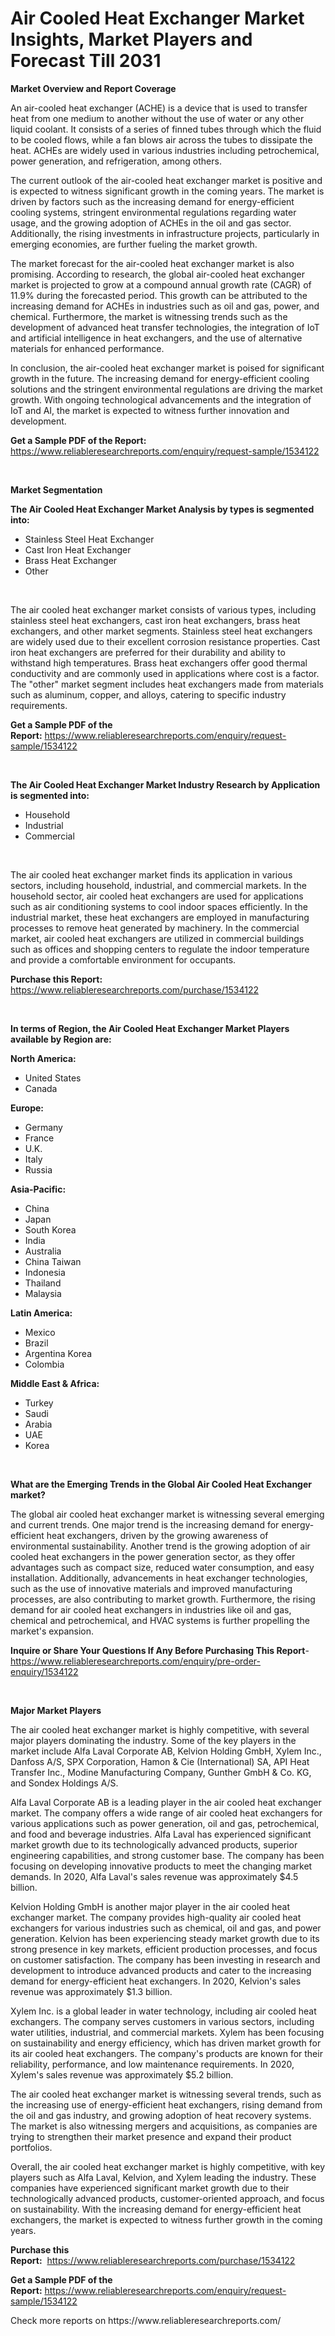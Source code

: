 <p><h1>Air Cooled Heat Exchanger Market Insights, Market Players and Forecast Till 2031</h1></p><p><strong>Market Overview and Report Coverage</strong></p>
<p><p>An air-cooled heat exchanger (ACHE) is a device that is used to transfer heat from one medium to another without the use of water or any other liquid coolant. It consists of a series of finned tubes through which the fluid to be cooled flows, while a fan blows air across the tubes to dissipate the heat. ACHEs are widely used in various industries including petrochemical, power generation, and refrigeration, among others.</p><p>The current outlook of the air-cooled heat exchanger market is positive and is expected to witness significant growth in the coming years. The market is driven by factors such as the increasing demand for energy-efficient cooling systems, stringent environmental regulations regarding water usage, and the growing adoption of ACHEs in the oil and gas sector. Additionally, the rising investments in infrastructure projects, particularly in emerging economies, are further fueling the market growth.</p><p>The market forecast for the air-cooled heat exchanger market is also promising. According to research, the global air-cooled heat exchanger market is projected to grow at a compound annual growth rate (CAGR) of 11.9% during the forecasted period. This growth can be attributed to the increasing demand for ACHEs in industries such as oil and gas, power, and chemical. Furthermore, the market is witnessing trends such as the development of advanced heat transfer technologies, the integration of IoT and artificial intelligence in heat exchangers, and the use of alternative materials for enhanced performance.</p><p>In conclusion, the air-cooled heat exchanger market is poised for significant growth in the future. The increasing demand for energy-efficient cooling solutions and the stringent environmental regulations are driving the market growth. With ongoing technological advancements and the integration of IoT and AI, the market is expected to witness further innovation and development.</p></p>
<p><strong>Get a Sample PDF of the Report:</strong> <a href="https://www.reliableresearchreports.com/enquiry/request-sample/1534122">https://www.reliableresearchreports.com/enquiry/request-sample/1534122</a></p>
<p>&nbsp;</p>
<p><strong>Market Segmentation</strong></p>
<p><strong>The Air Cooled Heat Exchanger Market Analysis by types is segmented into:</strong></p>
<p><ul><li>Stainless Steel Heat Exchanger</li><li>Cast Iron Heat Exchanger</li><li>Brass Heat Exchanger</li><li>Other</li></ul></p>
<p>&nbsp;</p>
<p><p>The air cooled heat exchanger market consists of various types, including stainless steel heat exchangers, cast iron heat exchangers, brass heat exchangers, and other market segments. Stainless steel heat exchangers are widely used due to their excellent corrosion resistance properties. Cast iron heat exchangers are preferred for their durability and ability to withstand high temperatures. Brass heat exchangers offer good thermal conductivity and are commonly used in applications where cost is a factor. The "other" market segment includes heat exchangers made from materials such as aluminum, copper, and alloys, catering to specific industry requirements.</p></p>
<p><strong>Get a Sample PDF of the Report:</strong>&nbsp;<a href="https://www.reliableresearchreports.com/enquiry/request-sample/1534122">https://www.reliableresearchreports.com/enquiry/request-sample/1534122</a></p>
<p>&nbsp;</p>
<p><strong>The Air Cooled Heat Exchanger Market Industry Research by Application is segmented into:</strong></p>
<p><ul><li>Household</li><li>Industrial</li><li>Commercial</li></ul></p>
<p>&nbsp;</p>
<p><p>The air cooled heat exchanger market finds its application in various sectors, including household, industrial, and commercial markets. In the household sector, air cooled heat exchangers are used for applications such as air conditioning systems to cool indoor spaces efficiently. In the industrial market, these heat exchangers are employed in manufacturing processes to remove heat generated by machinery. In the commercial market, air cooled heat exchangers are utilized in commercial buildings such as offices and shopping centers to regulate the indoor temperature and provide a comfortable environment for occupants.</p></p>
<p><strong>Purchase this Report:</strong>&nbsp; <a href="https://www.reliableresearchreports.com/purchase/1534122">https://www.reliableresearchreports.com/purchase/1534122</a></p>
<p>&nbsp;</p>
<p><strong>In terms of Region, the Air Cooled Heat Exchanger Market Players available by Region are:</strong></p>
<p>
    <p> <strong> North America: </strong>
        <ul>
            <li>United States</li>
            <li>Canada</li>
        </ul>
        </p> 
    <p> <strong> Europe: </strong>
        <ul>
            <li>Germany</li>
            <li>France</li>
            <li>U.K.</li>
            <li>Italy</li>
            <li>Russia</li>
        </ul>
        </p> 
    <p> <strong> Asia-Pacific: </strong>
        <ul>
            <li>China</li>
            <li>Japan</li>
            <li>South Korea</li>
            <li>India</li>
            <li>Australia</li>
            <li>China Taiwan</li>
            <li>Indonesia</li>
            <li>Thailand</li>
            <li>Malaysia</li>
        </ul>
        </p> 
    <p> <strong> Latin America: </strong>
        <ul>
            <li>Mexico</li>
            <li>Brazil</li>
            <li>Argentina Korea</li>
            <li>Colombia</li>
        </ul>
        </p> 
    <p> <strong> Middle East & Africa: </strong>
        <ul>
            <li>Turkey</li>
            <li>Saudi</li>
            <li>Arabia</li>
            <li>UAE</li>
            <li>Korea</li>
        </ul>
    </p>
    </p>
<p>&nbsp;</p>
<p><strong>What are the Emerging Trends in the Global Air Cooled Heat Exchanger market?</strong></p>
<p><p>The global air cooled heat exchanger market is witnessing several emerging and current trends. One major trend is the increasing demand for energy-efficient heat exchangers, driven by the growing awareness of environmental sustainability. Another trend is the growing adoption of air cooled heat exchangers in the power generation sector, as they offer advantages such as compact size, reduced water consumption, and easy installation. Additionally, advancements in heat exchanger technologies, such as the use of innovative materials and improved manufacturing processes, are also contributing to market growth. Furthermore, the rising demand for air cooled heat exchangers in industries like oil and gas, chemical and petrochemical, and HVAC systems is further propelling the market's expansion.</p></p>
<p><strong>Inquire or Share Your Questions If Any Before Purchasing This Report</strong>- <a href="https://www.reliableresearchreports.com/enquiry/pre-order-enquiry/1534122">https://www.reliableresearchreports.com/enquiry/pre-order-enquiry/1534122</a></p>
<p>&nbsp;</p>
<p><strong>Major Market Players</strong></p>
<p><p>The air cooled heat exchanger market is highly competitive, with several major players dominating the industry. Some of the key players in the market include Alfa Laval Corporate AB, Kelvion Holding GmbH, Xylem Inc., Danfoss A/S, SPX Corporation, Hamon & Cie (International) SA, API Heat Transfer Inc., Modine Manufacturing Company, Gunther GmbH & Co. KG, and Sondex Holdings A/S.</p><p>Alfa Laval Corporate AB is a leading player in the air cooled heat exchanger market. The company offers a wide range of air cooled heat exchangers for various applications such as power generation, oil and gas, petrochemical, and food and beverage industries. Alfa Laval has experienced significant market growth due to its technologically advanced products, superior engineering capabilities, and strong customer base. The company has been focusing on developing innovative products to meet the changing market demands. In 2020, Alfa Laval's sales revenue was approximately $4.5 billion.</p><p>Kelvion Holding GmbH is another major player in the air cooled heat exchanger market. The company provides high-quality air cooled heat exchangers for various industries such as chemical, oil and gas, and power generation. Kelvion has been experiencing steady market growth due to its strong presence in key markets, efficient production processes, and focus on customer satisfaction. The company has been investing in research and development to introduce advanced products and cater to the increasing demand for energy-efficient heat exchangers. In 2020, Kelvion's sales revenue was approximately $1.3 billion.</p><p>Xylem Inc. is a global leader in water technology, including air cooled heat exchangers. The company serves customers in various sectors, including water utilities, industrial, and commercial markets. Xylem has been focusing on sustainability and energy efficiency, which has driven market growth for its air cooled heat exchangers. The company's products are known for their reliability, performance, and low maintenance requirements. In 2020, Xylem's sales revenue was approximately $5.2 billion.</p><p>The air cooled heat exchanger market is witnessing several trends, such as the increasing use of energy-efficient heat exchangers, rising demand from the oil and gas industry, and growing adoption of heat recovery systems. The market is also witnessing mergers and acquisitions, as companies are trying to strengthen their market presence and expand their product portfolios.</p><p>Overall, the air cooled heat exchanger market is highly competitive, with key players such as Alfa Laval, Kelvion, and Xylem leading the industry. These companies have experienced significant market growth due to their technologically advanced products, customer-oriented approach, and focus on sustainability. With the increasing demand for energy-efficient heat exchangers, the market is expected to witness further growth in the coming years.</p></p>
<p><strong>Purchase this Report:</strong>&nbsp;&nbsp;<a href="https://www.reliableresearchreports.com/purchase/1534122">https://www.reliableresearchreports.com/purchase/1534122</a></p>
<p></p>
<p><strong>Get a Sample PDF of the Report:</strong>&nbsp;<a href="https://www.reliableresearchreports.com/enquiry/request-sample/1534122">https://www.reliableresearchreports.com/enquiry/request-sample/1534122</a></p>
<p>Check more reports on https://www.reliableresearchreports.com/</p>